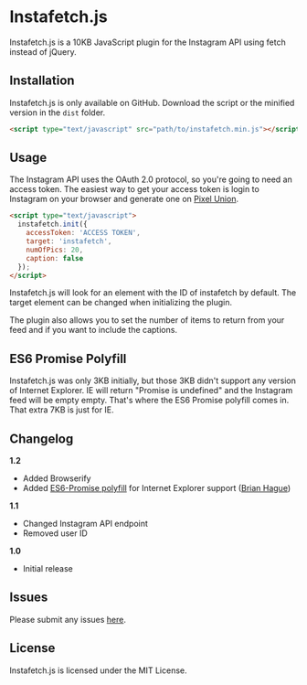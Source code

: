 # Instafetch.js
Instafetch.js is a 10KB JavaScript plugin for the Instagram API using fetch instead of jQuery.

## Installation
Instafetch.js is only available on GitHub. Download the script or the minified version in the ````dist```` folder.

```html
<script type="text/javascript" src="path/to/instafetch.min.js"></script>
```

## Usage
The Instagram API uses the OAuth 2.0 protocol, so you're going to need an access token. The easiest way to get your access token is login to Instagram on your browser and generate one on [Pixel Union](http://instagram.pixelunion.net/).

```html
<script type="text/javascript">
  instafetch.init({
    accessToken: 'ACCESS TOKEN',
    target: 'instafetch',
    numOfPics: 20,
    caption: false
  });
</script>
```

Instafetch.js will look for an element with the ID of instafetch by default. The target element can be changed when initializing the plugin.

The plugin also allows you to set the number of items to return from your feed and if you want to include the captions.

## ES6 Promise Polyfill
Instafetch.js was only 3KB initially, but those 3KB didn't support any version of Internet Explorer. IE will return "Promise is undefined" and the Instagram feed will be empty empty. That's where the ES6 Promise polyfill comes in. That extra 7KB is just for IE.

## Changelog
**1.2**
* Added Browserify
* Added [ES6-Promise polyfill](https://github.com/stefanpenner/es6-promise) for Internet Explorer support ([Brian Hague](https://github.com/bhague1281))

**1.1**
* Changed Instagram API endpoint
* Removed user ID

**1.0**
* Initial release

## Issues
Please submit any issues [here](https://github.com/thomasvaeth/instafetch.js/issues).

## License
Instafetch.js is licensed under the MIT License.

